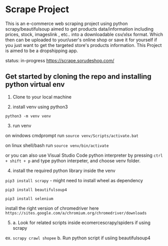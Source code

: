 # Scrape Project
This is an e-commerce web scraping project using python scrapy/beautifulsoup aimed to get products data/information including prices, stock, imageslink , etc.. into a downloadable csv/xlsx format. 
Which then can be uploaded to your/user's online shop or save it for yourself if you just want to get the targeted store's products information. This Project is aimed to be a dropshipping app.

status: in-progress
https://scrape.sorudeshop.com/

## Get started by cloning the repo and installing python virtual env

1. Clone to your local machine

2. install venv using python3

`python3 -m venv venv`

3. run venv 

on windows cmdprompt run `source venv/Scripts/activate.bat`

on linux shell/bash run `source venv/bin/activate`

or you can also use Visual Studio Code python interpreter
     by pressing `ctrl + shift + p` and type python interpeter, and choose venv folder.

4. install the required python library inside the venv

`pip3 install scrapy` - might need to install wheel as dependency

`pip3 install beautifulsoup4`

`pip3 install selenium`

install the right version of chromedriver here `https://sites.google.com/a/chromium.org/chromedriver/downloads`

5.  a. Look for related scripts inside ecomercescrapy/spiders if using scrapy

ex. `scrapy crawl shopee`
    b. Run python script if usiing beautifulsoup4
